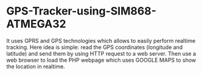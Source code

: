 # GPS-Tracker-using-SIM868-ATMEGA32
It uses GPRS and GPS technologies which allows to easily perform realtime tracking. Here idea is simple: read the GPS coordinates (longitude and latitude) and send them by using HTTP request to a web server. Then use a web browser to load the PHP webpage which uses GOOGLE MAPS to show the location in realtime.
